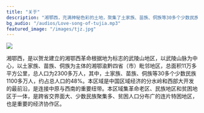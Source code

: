 ```yaml
---
title: "关于"
description: "湘鄂西，充满神秘色彩的土地，聚集了土家族、苗族、侗族等30多个少数民族，有悠久的历史、独特的文化、魔幻的传说。"
bg_audio: "/audios/Love-song-of-tujia.mp3"
featured_image: "/images/tjz.jpg"
---
```


![](/images/xex.png)

湘鄂西，是以贺龙建立的湘鄂西革命根据地为标志的武陵山地区，以武陵山脉为中心，以土家族、苗族、侗族为主体的湘鄂渝黔四省（市）毗邻地区，总面积11万多平方公里，总人口为2300多万人，其中，土家族、苗族、侗族等30多个少数民族1100多万人，约占总人口的48%。本区域是中国区域经济的分水岭和西部大开发的最前沿，是连接中原与西南的重要纽带。本区域集革命老区、民族地区和贫困地区于一体，是跨省交界面大、少数民族聚集多、贫困人口分布广的连片特困地区，也是重要的经济协作区。

